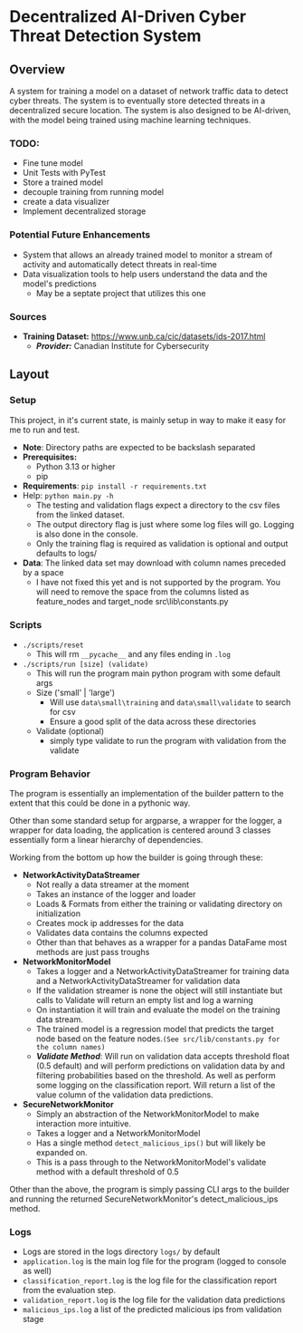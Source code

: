# Decentralized AI-Driven Cyber Threat Detection System

## Overview
A system for training a model on a dataset of network traffic data to detect cyber threats. The system is to eventually store detected threats in a decentralized secure location. The system is also designed to be AI-driven, with the model being trained using machine learning techniques.

### TODO:
- Fine tune model  
- Unit Tests with PyTest
- Store a trained model
- decouple training from running model
- create a data visualizer
- Implement decentralized storage  


### Potential Future Enhancements
- System that allows an already trained model to monitor a stream of activity and automatically detect threats in real-time
- Data visualization tools to help users understand the data and the model's predictions
   - May be a septate project that utilizes this one

### Sources
 - **Training Dataset:** https://www.unb.ca/cic/datasets/ids-2017.html
    - ***Provider:*** Canadian Institute for Cybersecurity


## Layout

### Setup
This project, in it's current state, is mainly setup in way to make it easy for me to run and test.
- **Note**: Directory paths are expected to be backslash separated
- **Prerequisites:**
    - Python 3.13 or higher
    - pip
- **Requirements**: `pip install -r requirements.txt`
- Help: `python main.py -h`
   - The testing and validation flags expect a directory to the csv files from the linked dataset.
   - The output directory flag is just where some log files will go. Logging is also done in the console.
   - Only the training flag is required as validation is optional and output defaults to logs/
- **Data**: The linked data set may download with column names preceded by a space
   - I have not fixed this yet and is not supported by the program. You will need to remove the space from the columns listed as feature_nodes and target_node src\lib\constants.py

### Scripts
- `./scripts/reset`
   - This will rm `__pycache__` and any files ending in `.log`
- `./scripts/run [size] (validate)`
   - This will run the program main python program with some default args
   - Size ('small' | 'large')
      - Will use `data\small\training` and `data\small\validate` to search for csv
      - Ensure a good split of the data across these directories
   - Validate (optional)
      - simply type validate to run the program with validation from the validate 

### Program Behavior
The program is essentially an implementation of the builder pattern to the extent that this could be done in a pythonic way.

Other than some standard setup for argparse, a wrapper for the logger, a wrapper for data loading, the application is centered around 3 classes essentially form a linear hierarchy of dependencies.

Working from the bottom up how the builder is going through these:
- **NetworkActivityDataStreamer**
   - Not really a data streamer at the moment
   - Takes an instance of the logger and loader
   - Loads & Formats from either the training or validating directory on initialization
   - Creates mock ip addresses for the data
   - Validates data contains the columns expected
   - Other than that behaves as a wrapper for a pandas DataFame most methods are just pass troughs
- **NetworkMonitorModel**
   - Takes a logger and a NetworkActivityDataStreamer for training data and a NetworkActivityDataStreamer for validation data
   - If the validation streamer is none the object will still instantiate but calls to Validate will return an empty list and log a warning
   - On instantiation it will train and evaluate the model on the training data stream.
   - The trained model is a regression model that predicts the target node based on the feature nodes.`(See src/lib/constants.py for the column names)`
   - ***Validate Method***: Will run on validation data accepts threshold float (0.5 default) and will perform predictions on validation data by and filtering probabilities based on the threshold. As well as perform some logging on the classification report. Will return a list of the value column of the validation data predictions.
- **SecureNetworkMonitor**
   - Simply an abstraction of the NetworkMonitorModel to make interaction more intuitive.
   - Takes a logger and a NetworkMonitorModel
   - Has a single method `detect_malicious_ips()` but will likely be expanded on.
   - This is a pass through to the NetworkMonitorModel's validate method with a default threshold of 0.5  

Other than the above, the program is simply passing CLI args to the builder and running the returned SecureNetworkMonitor's detect_malicious_ips method.


### Logs
- Logs are stored in the logs directory `logs/` by default
- `application.log` is the main log file for the program (logged to console as well)
- `classification_report.log` is the log file for the classification report from the evaluation step.
- `validation_report.log` is the log file for the validation data predictions
- `malicious_ips.log` a list of the predicted malicious ips from validation stage